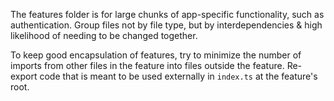 The features folder is for large chunks of app-specific functionality, such as
authentication. Group files not by file type, but by interdependencies & high
likelihood of needing to be changed together.

To keep good encapsulation of features, try to minimize the number of imports
from other files in the feature into files outside the feature. Re-export code
that is meant to be used externally in `index.ts` at the feature's root.
